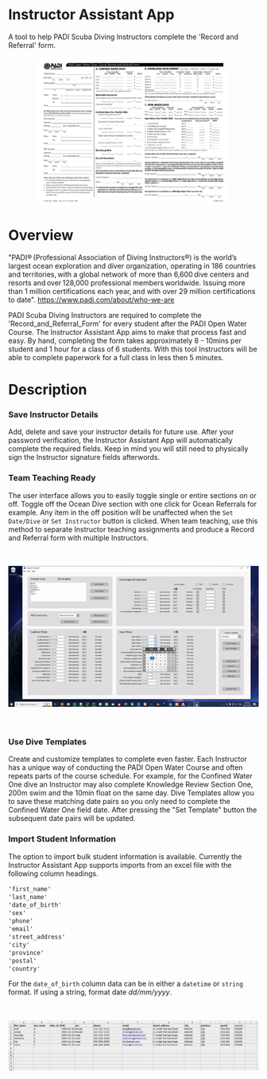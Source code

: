 # Instructor Assistant App

A tool to help PADI Scuba Diving Instructors complete the 'Record and Referral' form.

<div align="center">
<img src="Record_and_Referral_Form-1.png" height="300">
</div>
  

# Overview

"PADI® (Professional Association of Diving Instructors®) is the world’s largest ocean exploration and diver organization, operating in 186 countries and territories, with a global network of more than 6,600 dive centers and resorts and over 128,000 professional members worldwide. Issuing more than 1 million certifications each year, and with over 29 million certifications to date". https://www.padi.com/about/who-we-are

PADI Scuba Diving Instructors are required to complete the 'Record_and_Referral_Form' for every student after the PADI Open Water Course. The Instructor Assistant App aims to make that process fast and easy. By hand, completing the form takes approximately 8 - 10mins per student and 1 hour for a class of 6 students. With this tool Instructors will be able to complete paperwork for a full class in less then 5 minutes. 


# Description

### Save Instructor Details 

Add, delete and save your instructor details for future use.  After your password verification, the Instructor Assistant App will automatically complete the required fields.  Keep in mind you will still need to physically sign the Instructor signature fields afterwords.  

### Team Teaching Ready

The user interface allows you to easily toggle single or entire sections on or off.  Toggle off the Ocean Dive section with one click for Ocean Referrals for example.  Any item in the off position will be unaffected when the `Set Date/Dive` or `Set Instructor` button is clicked.  When team teaching, use this method to separate Instructor teaching assignments and produce a Record and Referral form with multiple Instructors.  

<br>
<br>
<div align="center">
<img src="screengif.gif">
</div>
<br>
<br>

### Use Dive Templates

Create and customize templates to complete even faster.  Each Instructor has a unique way of conducting the PADI Open Water Course and often repeats parts of the course schedule.  For example, for the Confined Water One dive an Instructor may also complete Knowledge Review Section One, 200m swim and the 10min float on the same day.  Dive Templates allow you to save these matching date pairs so you only need to complete the Confined Water One field date.  After pressing the "Set Template" button the subsequent date pairs will be updated.

### Import Student Information
The option to import bulk student information is available.  Currently the Instructor Assistant App supports imports from an excel file with the following column headings.

```
'first_name' 
'last_name'
'date_of_birth' 
'sex'
'phone' 
'email'
'street_address'
'city'
'province'
'postal'
'country'
```

For the `date_of_birth` column data can be in either a `datetime` or `string` format.  If using a string, format date *dd/mm/yyyy*.  
<br>
<br>
<div align="center">
<img src="student_import_example.png">
</div>


    



  

